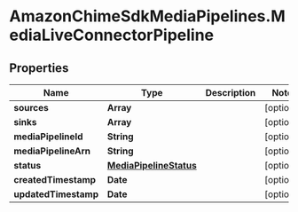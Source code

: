 # AmazonChimeSdkMediaPipelines.MediaLiveConnectorPipeline

## Properties

Name | Type | Description | Notes
------------ | ------------- | ------------- | -------------
**sources** | **Array** |  | [optional] 
**sinks** | **Array** |  | [optional] 
**mediaPipelineId** | **String** |  | [optional] 
**mediaPipelineArn** | **String** |  | [optional] 
**status** | [**MediaPipelineStatus**](MediaPipelineStatus.md) |  | [optional] 
**createdTimestamp** | **Date** |  | [optional] 
**updatedTimestamp** | **Date** |  | [optional] 


